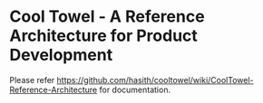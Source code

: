 Cool Towel - A Reference Architecture for Product Development
============================================================

Please refer https://github.com/hasith/cooltowel/wiki/CoolTowel-Reference-Architecture for documentation.
